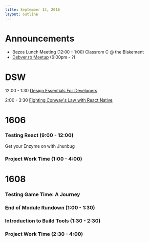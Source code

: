 ```yaml
---
title: September 13, 2016
layout: outline
---
```

# Announcements
  - Bezos Lunch Meeting (12:00 - 1:00) Classrom C @ the Blakement
  - [Debver.rb Meetup](http://www.meetup.com/Denver-rb/) (6:00pm - ?)

# DSW
  12:00 - 1:30 [Design Essentials For Developers](https://www.denverstartupweek.org/schedule/2098-design-essentials-for-developers)  

  2:00 - 3:30 [Fighting Conway's Law with React Native](https://www.denverstartupweek.org/schedule/1716-fighting-conway-s-law-with-react-native)  

# 1606

### Testing React (9:00 - 12:00)  
Get your Enzyme on with Jhunbug

### Project Work Time (1:00 - 4:00)

# 1608

### Testing Game Time: A Journey

### End of Module Rundown (1:00 - 1:30)

### Introduction to Build Tools (1:30 - 2:30)

### Project Work Time (2:30 - 4:00)
